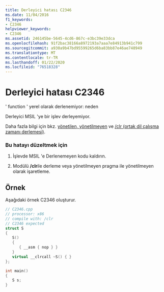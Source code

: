 ```yaml
---
title: Derleyici hatası C2346
ms.date: 11/04/2016
f1_keywords:
- C2346
helpviewer_keywords:
- C2346
ms.assetid: 246145be-5645-4cd6-867c-e3bc39e33dca
ms.openlocfilehash: 91f2bac38166a8972193a7aaa7e84913b941c799
ms.sourcegitcommit: a930a9b47bd95599265d6ba83bb87e46ae748949
ms.translationtype: MT
ms.contentlocale: tr-TR
ms.lasthandoff: 01/22/2020
ms.locfileid: "76518328"
---
```

# <a name="compiler-error-c2346"></a>Derleyici hatası C2346

' function ' yerel olarak derlenemiyor: neden

Derleyici MSIL 'ye bir işlev derleyemiyor.

Daha fazla bilgi için bkz. [yönetilen, yönetilmeyen](../../preprocessor/managed-unmanaged.md) ve [/clr (ortak dil çalışma zamanı derlemesi)](../../build/reference/clr-common-language-runtime-compilation.md).

### <a name="to-correct-this-error"></a>Bu hatayı düzeltmek için

1. İşlevde MSIL 'e Derlenemeyen kodu kaldırın.

1. Modülü **/clr**ile derleme veya yönetilmeyen pragma ile yönetilmeyen olarak işaretleme.

## <a name="example"></a>Örnek

Aşağıdaki örnek C2346 oluşturur.

```cpp
// C2346.cpp
// processor: x86
// compile with: /clr
// C2346 expected
struct S
{
   S()
   {
      { __asm { nop } }
   }
   virtual __clrcall ~S() { }
};

int main()
{
   S s;
}
```
